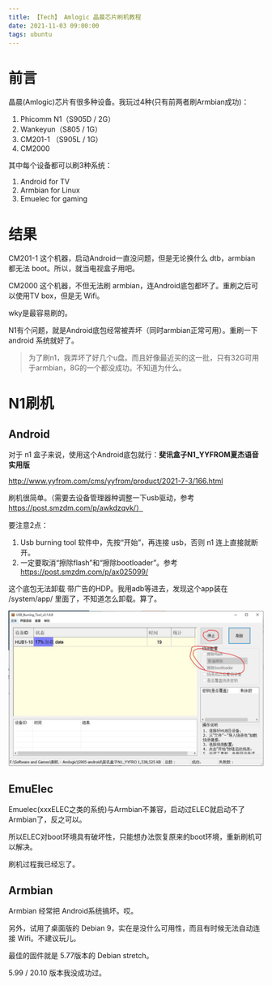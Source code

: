 ```yaml
---
title: 【Tech】 Amlogic 晶晨芯片刷机教程
date: 2021-11-03 09:00:00
tags: ubuntu
---
```


# 前言

晶晨(Amlogic)芯片有很多种设备。我玩过4种(只有前两者刷Armbian成功)：

1. Phicomm N1（S905D / 2G）
1. Wankeyun（S805 / 1G）
1. CM201-1 （S905L / 1G）
1. CM2000

其中每个设备都可以刷3种系统：

1. Android for TV
1. Armbian for Linux
1. Emuelec for gaming

# 结果

CM201-1 这个机器，启动Android一直没问题，但是无论换什么 dtb，armbian 都无法 boot。所以，就当电视盒子用吧。

CM2000 这个机器，不但无法刷 armbian，连Android底包都坏了。重刷之后可以使用TV box，但是无 Wifi。

wky是最容易刷的。

N1有个问题，就是Android底包经常被弄坏（同时armbian正常可用）。重刷一下 android 系统就好了。

> 为了刷n1，我弄坏了好几个u盘。而且好像最近买的这一批，只有32G可用于armbian，8G的一个都没成功。不知道为什么。

# N1刷机

## Android

对于 n1 盒子来说，使用这个Android底包就行：__斐讯盒子N1_YYFROM夏杰语音实用版__

http://www.yyfrom.com/cms/yyfrom/product/2021-7-3/166.html

刷机很简单。（需要去设备管理器种调整一下usb驱动，参考 https://post.smzdm.com/p/awkdzqvk/）

要注意2点：

1. Usb burning tool 软件中，先按“开始”，再连接 usb，否则 n1 连上直接就断开。
1. 一定要取消“擦除flash”和“擦除bootloader”。参考 https://post.smzdm.com/p/ax025099/

这个底包无法卸载 带广告的HDP。我用adb等进去，发现这个app装在 /system/app/ 里面了，不知道怎么卸载。算了。

![](/images/usb-burning-tool-n1.jpg)

## EmuElec

Emuelec(xxxELEC之类的系统)与Armbian不兼容，启动过ELEC就启动不了Armbian了，反之可以。

所以ELEC对boot环境具有破坏性，只能想办法恢复原来的boot环境，重新刷机可以解决。

刷机过程我已经忘了。

## Armbian

Armbian 经常把 Android系统搞坏。哎。

另外，试用了桌面版的 Debian 9，实在是没什么可用性，而且有时候无法自动连接 Wifi。不建议玩儿。

最佳的固件就是 5.77版本的 Debian stretch。

5.99 / 20.10 版本我没成功过。

